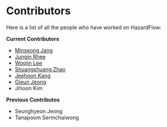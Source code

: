 # Contributors

Here is a list of all the people who have worked on HazardFlow:

**Current Contributors**

- [Minseong Jang](https://cp.kaist.ac.kr/minseong.jang/)
- [Jungin Rhee](https://cp.kaist.ac.kr/jungin.rhee/)
- [Woojin Lee](https://cp.kaist.ac.kr/woojin.lee/)
- [Shuangshuang Zhao](https://cp.kaist.ac.kr/shuangshuang.zhao/)
- [Jeehoon Kang](https://cp.kaist.ac.kr/jeehoon.kang/)
- [Gieun Jeong](https://cp.kaist.ac.kr/gieun.jeong/)
- Jihoon Kim

**Previous Contributos**

- Seunghyeon Jeong
- Tanapoom Sermchaiwong
